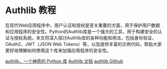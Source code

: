 # Authlib 教程


<show-structure depth="2"/>

在现代Web应用程序中，用户认证和授权是至关重要的方面，用于保护用户数据和应用程序的安全性。Python的Authlib库是一个强大的工具，用于构建安全的认证与授权系统。本文将深入探讨Authlib库的各种功能和用法，包括身份验证、OAuth2、JWT（JSON Web Tokens）等，以及提供丰富的示例代码，帮助大家更好地理解如何使用这个库来加强应用程序的安全性。


<seealso>
<category ref="ref_docs">
    <a href="https://mp.weixin.qq.com/s/UEdGUTUihw5inRas-YHbRg">authlib，一个神奇的 Python 库</a>
    <a href="https://robert-haas.github.io/gravis-docs">Authlib 文档</a>
</category>
<category ref="ref_github">
    <a href="https://github.com/lepture/authlib">authlib Github</a>
</category>
<category ref="ref_issues"></category>
<category ref="ref_hf"></category>
<category ref="ref_ms"></category>
</seealso>